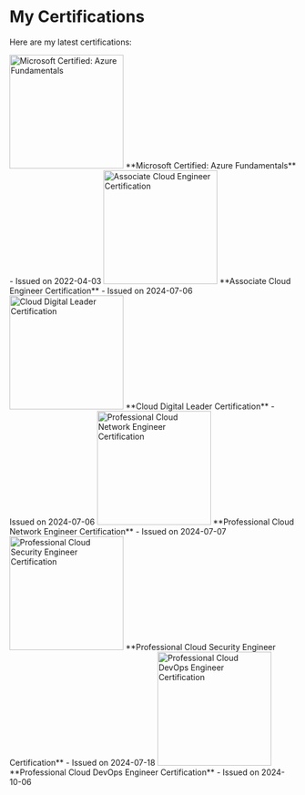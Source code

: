 # My Certifications

Here are my latest certifications:

<img src="https://images.credly.com/images/be8fcaeb-c769-4858-b567-ffaaa73ce8cf/image.png" alt="Microsoft Certified: Azure Fundamentals" width="200px">
**Microsoft Certified: Azure Fundamentals** - Issued on 2022-04-03

<img src="https://images.credly.com/images/08096465-cbfc-4c3e-93e5-93c5aa61f23e/image.png" alt="Associate Cloud Engineer Certification" width="200px">
**Associate Cloud Engineer Certification** - Issued on 2024-07-06

<img src="https://images.credly.com/images/44994cda-b5b0-44cb-9a6d-d29b57163073/image.png" alt="Cloud Digital Leader Certification" width="200px">
**Cloud Digital Leader Certification** - Issued on 2024-07-06

<img src="https://images.credly.com/images/08a802bf-f2fa-44fb-8110-92acf6195738/image.png" alt="Professional Cloud Network Engineer Certification" width="200px">
**Professional Cloud Network Engineer Certification** - Issued on 2024-07-07

<img src="https://images.credly.com/images/4ea0ec5c-6258-4c26-9282-6ed233c0c7ac/image.png" alt="Professional Cloud Security Engineer Certification" width="200px">
**Professional Cloud Security Engineer Certification** - Issued on 2024-07-18

<img src="https://images.credly.com/images/33f08b7e-fa6a-41cd-810a-21cc1c336f6d/image.png" alt="Professional Cloud DevOps Engineer Certification" width="200px">
**Professional Cloud DevOps Engineer Certification** - Issued on 2024-10-06

